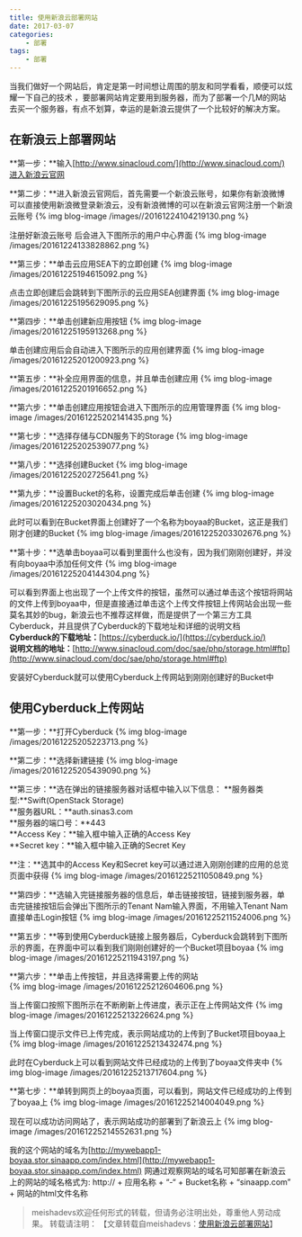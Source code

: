 ```yaml
---
title: 使用新浪云部署网站
date: 2017-03-07
categories:
	- 部署
tags:
	- 部署
---
```


当我们做好一个网站后，肯定是第一时间想让周围的朋友和同学看看，顺便可以炫耀一下自己的技术 ，要部署网站肯定要用到服务器，而为了部署一个几M的网站去买一个服务器，有点不划算，幸运的是新浪云提供了一个比较好的解决方案。
<!--more-->

## 在新浪云上部署网站

**第一步：**输入[http://www.sinacloud.com/](http://www.sinacloud.com/)进入新浪云官网  

**第二步：**进入新浪云官网后，首先需要一个新浪云账号，如果你有新浪微博可以直接使用新浪微登录新浪云，没有新浪微博的可以在新浪云官网注册一个新浪云账号
{% img blog-image /images//20161224104219130.png %}

注册好新浪云账号 后会进入下图所示的用户中心界面
{% img blog-image /images/20161224133828862.png %}

**第三步：**单击云应用SEA下的立即创建
{% img blog-image /images/20161225194615092.png %}

点击立即创建后会跳转到下图所示的云应用SEA创建界面
{% img blog-image /images/20161225195629095.png %}

**第四步：**单击创建新应用按钮
{% img blog-image /images/20161225195913268.png %}

单击创建应用后会自动进入下图所示的应用创建界面
{% img blog-image /images/20161225201200923.png %}

**第五步：**补全应用界面的信息，并且单击创建应用
{% img blog-image /images/20161225201916652.png %}

**第六步：**单击创建应用按钮会进入下图所示的应用管理界面
{% img blog-image /images/20161225202141435.png %}

**第七步：**选择存储与CDN服务下的Storage
{% img blog-image /images/20161225202539077.png %}

**第八步：**选择创建Bucket
{% img blog-image /images/20161225202725641.png %}

**第九步：**设置Bucket的名称，设置完成后单击创建
{% img blog-image /images/20161225203020434.png %}

此时可以看到在Bucket界面上创建好了一个名称为boyaa的Bucket，这正是我们刚才创建的Bucket
{% img blog-image /images/20161225203302676.png %}

**第十步：**选单击boyaa可以看到里面什么也没有，因为我们刚刚创建好，并没有向boyaa中添加任何文件
{% img blog-image /images/20161225204144304.png %}

可以看到界面上也出现了一个上传文件的按钮，虽然可以通过单击这个按钮将网站的文件上传到boyaa中，但是直接通过单击这个上传文件按钮上传网站会出现一些莫名其妙的bug，新浪云也不推荐这样做，而是提供了一个第三方工具Cyberduck，并且提供了Cyberduck的下载地址和详细的说明文档  
**Cyberduck的下载地址：**[https://cyberduck.io/](https://cyberduck.io/)  
**说明文档的地址：**[http://www.sinacloud.com/doc/sae/php/storage.html#ftp](http://www.sinacloud.com/doc/sae/php/storage.html#ftp)

安装好Cyberduck就可以使用Cyberduck上传网站到刚刚创建好的Bucket中

## 使用Cyberduck上传网站
**第一步：**打开Cyberduck
{% img blog-image /images/20161225205223713.png %}

**第二步：**选择新建链接
{% img blog-image /images/20161225205439090.png %}

**第三步：**选在弹出的链接服务器对话框中输入以下信息：
**服务器类型:**Swift(OpenStack Storage)  
**服务器URL：**auth.sinas3.com  
**服务器的端口号：**443  
**Access Key：**输入框中输入正确的Access Key  
**Secret key：**输入框中输入正确的Secret Key

**注：**选其中的Access Key和Secret key可以通过进入刚刚创建的应用的总览页面中获得
{% img blog-image /images/20161225211050849.png %}

**第四步：**选输入完链接服务器的信息后，单击链接按钮，链接到服务器，单击完链接按钮后会弹出下图所示的Tenant Nam输入界面，不用输入Tenant Nam直接单击Login按钮
{% img blog-image /images/20161225211524006.png %}

**第五步：**等到使用Cyberduck链接上服务器后，Cyberduck会跳转到下图所示的界面，在界面中可以看到我们刚刚创建好的一个Bucket项目boyaa
{% img blog-image /images/20161225211943197.png %}

**第六步：**单击上传按钮，并且选择需要上传的网站  
{% img blog-image /images/20161225212604606.png %}

当上传窗口按照下图所示在不断刷新上传进度，表示正在上传网站文件
{% img blog-image /images/20161225213226624.png %}

当上传窗口提示文件已上传完成，表示网站成功的上传到了Bucket项目boyaa上
{% img blog-image /images/20161225213432474.png %}

此时在Cyberduck上可以看到网站文件已经成功的上传到了boyaa文件夹中
{% img blog-image /images/20161225213717604.png %}

**第七步：**单转到网页上的boyaa页面，可以看到，网站文件已经成功的上传到了boyaa上
{% img blog-image /images/20161225214004049.png %}

现在可以成功访问网站了，表示网站成功的部署到了新浪云上
{% img blog-image /images/20161225214552631.png %}

我的这个网站的域名为[http://mywebapp1-boyaa.stor.sinaapp.com/index.html](http://mywebapp1-boyaa.stor.sinaapp.com/index.html)
网通过观察网站的域名可知部署在新浪云上的网站的域名格式为:
http:// + 应用名称 + “-“ + Bucket名称 + “sinaapp.com” + 网站的html文件名称

> meishadevs欢迎任何形式的转载，但请务必注明出处，尊重他人劳动成果。
转载请注明： 【文章转载自meishadevs：[使用新浪云部署网站](http://meishadevs.com/blog/使用新浪云部署网站)】